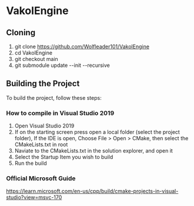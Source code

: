 # VakolEngine

## Cloning
1. git clone https://github.com/Wolfleader101/VakolEngine
2. cd VakolEngine
3. git checkout main
4. git submodule update --init --recursive

## Building the Project
To build the project, follow these steps:

### How to compile in Visual Studio 2019

1. Open Visual Studio 2019
2. If on the starting screen press open a local folder (select the project folder),
   If the IDE is open, Choose File > Open > CMake, then select the CMakeLists.txt in root
3. Naviate to the CMakeLists.txt in the solution explorer, and open it
4. Select the Startup Item you wish to build
5. Run the build

### Official Microsoft Guide

https://learn.microsoft.com/en-us/cpp/build/cmake-projects-in-visual-studio?view=msvc-170

